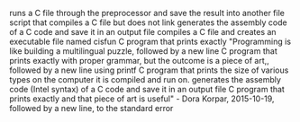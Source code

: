 runs a C file through the preprocessor and save the result into another file
script that compiles a C file but does not link
generates the assembly code of a C code and save it in an output file
compiles a C file and creates an executable file named cisfun
C program that prints exactly "Programming is like building a multilingual puzzle, followed by a new line
C program that prints exactly with proper grammar, but the outcome is a piece of art,, followed by a new line using printf
C program that prints the size of various types on the computer it is compiled and run on.
generates the assembly code (Intel syntax) of a C code and save it in an output file
C program that prints exactly and that piece of art is useful" - Dora Korpar, 2015-10-19, followed by a new line, to the standard error
